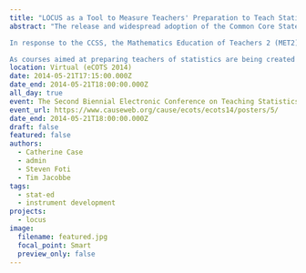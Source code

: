 ```yaml
---
title: "LOCUS as a Tool to Measure Teachers' Preparation to Teach Statistics"
abstract: "The release and widespread adoption of the Common Core State Standards (CCSS) have dramatically increased the expectations for teaching statistics in grades 6 through 12. The development of many standards for teaching statistics was based on the American Statistical Association's Guidelines for Assessment and Instruction of Statistics Education (GAISE) (Franklin, Kader, Mewborn, Moreno, Peck, Perry, & Scheaffer, 2007). Since statistics is an area of challenge for many K-12 teachers (Franklin & Kader, 2010), these higher expectations demand targeted preparation for both pre-service and in-service teachers.

In response to the CCSS, the Mathematics Education of Teachers 2 (MET2) recommends that all pre-service middle and high school teachers take a statistics course in addition to introductory statistics; the document also advises that theoretically-oriented courses aimed toward STEM majors may not sufficiently prepare teachers to teach statistics as outlined in the CCSS (CBMS, 2012). Further, MET2 calls for professional development to strengthen mathematical knowledge of in-service teachers, particularly in areas such as statistics where teachers trained before the CCSS are likely to be inadequately prepared. Franklin and Kader (2010) emphasize that successful teaching of statistics requires understanding of statistical concepts across grade levels; that is, preparation of both middle and high school teachers should span the three developmental levels defined in the GAISE framework and the statistics standards at various grade levels in the CCSS.

As courses aimed at preparing teachers of statistics are being created or revamped in response to the CCSS, an assessment tool is needed to assess teachers' current statistical content knowledge and to evaluate the impact of instruction. The NSF-funded (DRL-1118168) Levels of Conceptual Understanding in Statistics (LOCUS) project has developed assessments aligned with the CCSS and the GAISE framework that can be used as a formative assessment or as a research tool to these ends. This poster will introduce teacher educators and instructors to the LOCUS assessments and demonstrate their potential use as a measure of teachers' and students' content knowledge of statistics as articulated in the GAISE framework and the CCSS. Sample items will be presented to illustrate the features of the LOCUS assessments especially well-suited for this purpose; in particular, the LOCUS assessments measure conceptual not just procedural knowledge and attend to the important distinctions between mathematics and statistics."
location: Virtual (eCOTS 2014)
date: 2014-05-21T17:15:00.000Z
date_end: 2014-05-21T18:00:00.000Z
all_day: true
event: The Second Biennial Electronic Conference on Teaching Statistics (eCOTS)
event_url: https://www.causeweb.org/cause/ecots/ecots14/posters/5/
date_end: 2014-05-21T18:00:00.000Z
draft: false
featured: false
authors:
  - Catherine Case
  - admin
  - Steven Foti
  - Tim Jacobbe
tags:
  - stat-ed
  - instrument development
projects:
  - locus
image:
  filename: featured.jpg
  focal_point: Smart
  preview_only: false
---
```


